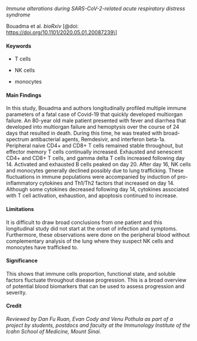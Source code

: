 *Immune alterations during SARS-CoV-2-related acute respiratory distress
syndrome*

Bouadma et al. *bioRxiv* \[@doi:
https://doi.org/10.1101/2020.05.01.20087239\]

#### Keywords

-   T cells

-   NK cells

-   monocytes

#### Main Findings

In this study, Bouadma and authors longitudinally profiled multiple
immune parameters of a fatal case of Covid-19 that quickly developed
multiorgan failure. An 80-year old male patient presented with fever and
diarrhea that developed into multiorgan failure and hemoptysis over the
course of 24 days that resulted in death. During this time, he was
treated with broad-spectrum antibacterial agents, Remdesivir, and
interferon beta-1a. Peripheral naive CD4+ and CD8+ T cells remained
stable throughout, but effector memory T cells continually increased.
Exhausted and senescent CD4+ and CD8+ T cells, and gamma delta T cells
increased following day 14. Activated and exhausted B cells peaked on
day 20. After day 16, NK cells and monocytes generally declined possibly
due to lung trafficking. These fluctuations in immune populations were
accompanied by induction of pro-inflammatory cytokines and Th1/Th2
factors that increased on day 14. Although some cytokines decreased
following day 14, cytokines associated with T cell activation,
exhaustion, and apoptosis continued to increase.

#### Limitations

It is difficult to draw broad conclusions from one patient and this
longitudinal study did not start at the onset of infection and symptoms.
Furthermore, these observations were done on the peripheral blood
without complementary analysis of the lung where they suspect NK cells
and monocytes have trafficked to.

#### Significance

This shows that immune cells proportion, functional state, and soluble
factors fluctuate throughout disease progression. This is a broad
overview of potential blood biomarkers that can be used to assess
progression and severity.

#### Credit

*Reviewed by *Dan Fu Ruan, Evan Cody and Venu Pothula* as part of a
project by students, postdocs and faculty at the Immunology Institute of
the Icahn School of Medicine, Mount Sinai.*
